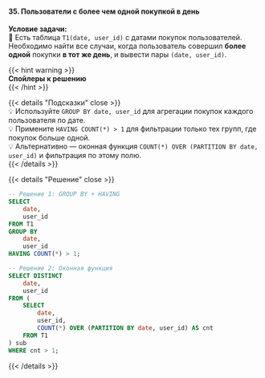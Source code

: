 #### 35. Пользователи с более чем одной покупкой в день

**Условие задачи:**  
📌 Есть таблица `T1(date, user_id)` с датами покупок пользователей.  
Необходимо найти все случаи, когда пользователь совершил **более одной** покупки **в тот же день**, и вывести пары `(date, user_id)`.

{{< hint warning >}}  
**Спойлеры к решению**  
{{< /hint >}}

{{< details "Подсказки" close >}}  
💡 Используйте `GROUP BY date, user_id` для агрегации покупок каждого пользователя по дате.  
💡 Примените `HAVING COUNT(*) > 1` для фильтрации только тех групп, где покупок больше одной.  
💡 Альтернативно — оконная функция `COUNT(*) OVER (PARTITION BY date, user_id)` и фильтрация по этому полю.  
{{< /details >}}

{{< details "Решение" close >}}
```sql
-- Решение 1: GROUP BY + HAVING
SELECT 
    date,
    user_id
FROM T1
GROUP BY 
    date, 
    user_id
HAVING COUNT(*) > 1;

-- Решение 2: Оконная функция
SELECT DISTINCT
    date,
    user_id
FROM (
    SELECT
        date,
        user_id,
        COUNT(*) OVER (PARTITION BY date, user_id) AS cnt
    FROM T1
) sub
WHERE cnt > 1;
```

{{< /details >}}